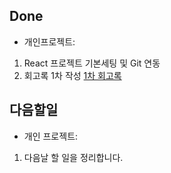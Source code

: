 ## Done
- 개인프로젝트:
1. React 프로젝트 기본세팅 및 Git 연동
2. 회고록 1차 작성 [1차 회고록](https://velog.io/@hippo9851/Toy-Project-React%EB%A1%9C-To-Do-List-%EB%A7%8C%EB%93%A4%EA%B8%B01)

## 다음할일
- 개인 프로젝트:
1. 다음날 할 일을 정리합니다.
